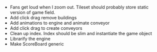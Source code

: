 * Fans get loud when I zoom out. Tileset should probably store static version of game field.
* Add click drag remove buildings
* Add animations to engine and animate conveyor
* Add click drag to create conveyors
* Clean up index. Index should be slim and instantiate the game object
* Librarify the engine
* Make ScoreBoard generic